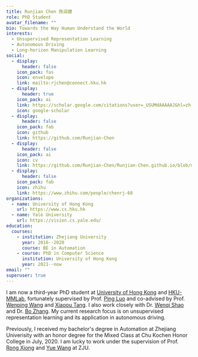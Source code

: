 ```yaml
---
title: Runjian Chen 陈润健
role: PhD Student
avatar_filename: ""
bio: Towards the Way Human Understand the World
interests:
  - Unsupervised Representation Learning
  - Autonomous Driving
  - Long-horizon Manipulation Learning
social:
  - display:
      header: false
    icon_pack: fas
    icon: envelope
    link: mailto:rjchen@connect.hku.hk
  - display:
      header: true
    icon_pack: ai
    link: https://scholar.google.com/citations?user=_USUMdAAAAAJ&hl=zh-CN
    icon: google-scholar
  - display:
      header: false
    icon_pack: fab
    icon: github
    link: https://github.com/Runjian-Chen
  - display:
      header: false
    icon_pack: ai
    icon: cv
    link: https://github.com/Runjian-Chen/Runjian-Chen.github.io/blob/main/attaches/CV.pdf
  - display:
      header: false
    icon_pack: fab
    icon: zhihu
    link: https://www.zhihu.com/people/chenrj-68
organizations:
  - name: University of Hong Kong
    url: https://www.cs.hku.hk
  - name: Yale University
    url: https://vision.cs.yale.edu/
education:
  courses:
    - institution: Zhejiang University
      year: 2016--2020
      course: BE in Automation
    - course: PhD in Computer Science
      institution: University of Hong Kong
      year: 2021--now
email: ""
superuser: true
---
```

I am now a third-year PhD student at [University of Hong Kong](https://www.cs.hku.hk/) and [HKU-MMLab](https://mmlab-hku.com/), fortunately supervised by Prof. [Ping Luo](http://luoping.me) and co-advised by Prof. [Wenping Wang](https://www.cs.hku.hk/people/academic-staff/wenping) and [Xiaoou Tang](https://www.ie.cuhk.edu.hk/people/xotang.shtml). I also work closely with Dr. [Wenqi Shao](https://wqshao126.github.io/) and Dr. [Bo Zhang](https://bobrown.github.io/boZhang.github.io/). My current research focus is on unsupervised representation learning and its application in autonomous driving.

Previously, I received my bachelor's degree in Automation at Zhejiang Univerisity with an honor degree for the Mixed Class at Chu Kochen Honor College in July, 2020. I am lucky to work under the supervision of Prof. [Rong Xiong](https://person.zju.edu.cn/en/rongxiong) and [Yue Wang](https://ywang-zju.github.io) at ZJU.
